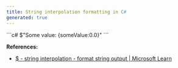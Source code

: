 ```yaml
---
title: String interpolation formatting in C#
generated: true
---
```


<div markdown="1" class="ans">
```c#
$"Some value: {someValue:0.0}"
```
</div>

**References:**
- [$ - string interpolation - format string output \| Microsoft Learn](https://learn.microsoft.com/en-us/dotnet/csharp/language-reference/tokens/interpolated)
